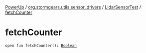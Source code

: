 [PowerUp](../../index.md) / [org.stormgears.utils.sensor_drivers](../index.md) / [LidarSensorTest](index.md) / [fetchCounter](./fetch-counter.md)

# fetchCounter

`open fun fetchCounter(): `[`Boolean`](https://kotlinlang.org/api/latest/jvm/stdlib/kotlin/-boolean/index.html)